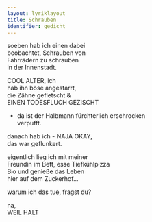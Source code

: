 ```yaml
---
layout: lyriklayout
title: Schrauben
identifier: gedicht
---
```


soeben hab ich einen dabei  
beobachtet, Schrauben von  
Fahrrädern zu schrauben  
in der Innenstadt.  

COOL ALTER, ich  
hab ihn böse angestarrt,  
die Zähne gefletscht &   
EINEN TODESFLUCH GEZISCHT  

- da ist der Halbmann fürchterlich erschrocken  
verpufft.  

danach hab ich - NAJA OKAY,  
das war geflunkert.  

eigentlich lieg ich mit meiner  
Freundin im Bett, esse Tiefkühlpizza  
Bio und genieße das Leben  
hier auf dem Zuckerhof...  

warum ich das tue, fragst du?  

na,  
WEIL HALT
